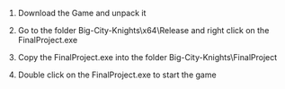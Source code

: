 1. Download the Game and unpack it

2. Go to the folder Big-City-Knights\x64\Release and right click on the FinalProject.exe

3. Copy the FinalProject.exe into the folder Big-City-Knights\FinalProject

4. Double click on the FinalProject.exe to start the game

